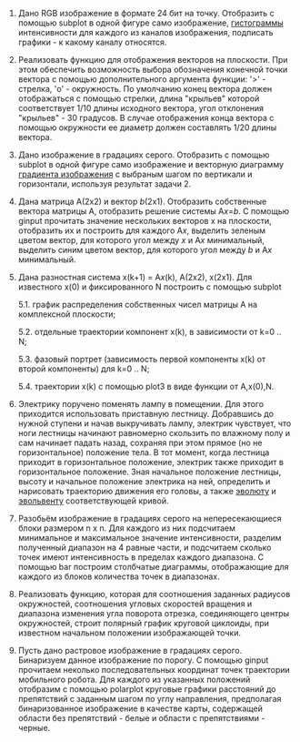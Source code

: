 1. Дано RGB изображение в формате 24 бит на точку. Отобразить с помощью subplot в одной фигуре само изображение, [гистограммы](https://ru.wikipedia.org/wiki/%D0%93%D0%B8%D1%81%D1%82%D0%BE%D0%B3%D1%80%D0%B0%D0%BC%D0%BC%D0%B0_(%D1%84%D0%BE%D1%82%D0%BE%D0%B3%D1%80%D0%B0%D1%84%D0%B8%D1%8F)) интенсивности для каждого из каналов изображения, подписать графики - к какому каналу относятся.
2. Реализовать функцию для отображения векторов на плоскости. При этом обеспечить возможность выбора обозначения конечной точки вектора с помощью дополнительного аргумента функции: '>' - стрелка, 'o' - окружность. По умолчанию конец вектора должен отображаться с помощью стрелки, длина "крыльев" которой соответствует 1/10 длины исходного вектора, угол отклонения "крыльев" - 30 градусов. В случае отображения конца вектора с помощью окружности ее диаметр должен составлять 1/20 длины вектора. 
 3. Дано изображение в градациях серого. Отобразить с помощью subplot в одной фигуре само изображение и векторную диаграмму [градиента изображения](https://ru.wikipedia.org/wiki/%D0%9E%D0%BF%D0%B5%D1%80%D0%B0%D1%82%D0%BE%D1%80_%D0%A1%D0%BE%D0%B1%D0%B5%D0%BB%D1%8F)  с выбраным шагом по вертикали и горизонтали, используя результат задачи 2.
4. Дана матрица A(2x2) и вектор *b*(2x1).  Отобразить собственные вектора матрицы A, отобразить решение системы A*x*=*b*. С помощью ginput прочитать значение нескольких векторов x на плоскости, отобразить их и построить для каждого A*x*, выделить зеленым цветом вектор, для которого угол между *x* и A*x* минимальный, выделить синим цветом вектор, для которого угол между *b* и A*x* минимальный.
5. Дана разностная система x(k+1) = A*x*(k), A(2x2), x(2x1). Для известного x(0) и фиксированного N построить с помощью subplot

     5.1. график распределения собственных чисел матрицы A на комплексной плоскости; 
     
     5.2. отдельные траектории компонент x(k), в зависимости от k=0 .. N;
     
     5.3. фазовый портрет (зависимость первой компоненты x(k) от второй компоненты) для k=0 .. N;
     
     5.4. траектории x(k) с помощью plot3 в виде функции от A,x(0),N.
6. Электрику поручено поменять лампу в помещении. Для этого приходится использовать приставную лестницу. Добравшись до нужной ступени и начав выкручивать лампу, электрик чувствует, что ноги лестницы начинают равномерно скользить по влажному полу и сам начинает падать назад, сохраняя при этом прямое (но не горизонтальное) положение тела. В тот момент, когда лестница приходит в горизонтальное положение, электрик также приходит в горизонтальное положение. Зная начальное положение лестницы, высоту и начальное положение электрика на ней, определить и нарисовать траекторию движения его головы, а также [эволюту](https://ru.wikipedia.org/wiki/%D0%AD%D0%B2%D0%BE%D0%BB%D1%8E%D1%82%D0%B0) и [эвольвенту](https://ru.wikipedia.org/wiki/%D0%AD%D0%B2%D0%BE%D0%BB%D1%8C%D0%B2%D0%B5%D0%BD%D1%82%D0%B0) соответствующей кривой. 
7. Разобьём изображение в градациях серого на непересекающиеся блоки размером n x n. Для каждого из них подсчитаем минимальное 
и максимальное значение интенсивности, разделим полученный диапазон на 4 равные части, и подсчитаем сколько точек имеют интенсивность в пределах каждого диапазона.
С помощью bar построим столбчатые диаграммы, отображающие для каждого из блоков количества точек в диапазонах.
8. Реализовать функцию, которая для соотношения заданных радиусов окружностей, соотношения угловых скоростей вращения
и диапазона изменения угла поворота отрезка, соединяющего центры окружностей, строит полярный график круговой циклоиды,
при известном начальном положении изображающей точки.
9. Пусть дано растровое изображение в градациях серого. Бинаризуем данное изображение по порогу. С помощью ginput прочитаем 
неколько последовательных координат точек траектории мобильного робота. Для каждого из указанных положений 
отобразим с помощью polarplot круговые графики расстояний до препятствий с заданным шагом по углу направления, предполагая бинаризованное 
изображение в качестве карты, содержащей области без препятствий - белые и области с препятствиями - черные.



